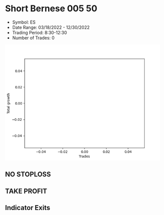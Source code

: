 # Short Bernese 005 50 
- Symbol: ES
- Date Range: 03/18/2022 - 12/30/2022
- Trading Period: 8:30-12:30
- Number of Trades: 0

![Plot](ShortBernese00550ES.png)
## NO STOPLOSS














## TAKE PROFIT











## Indicator Exits


